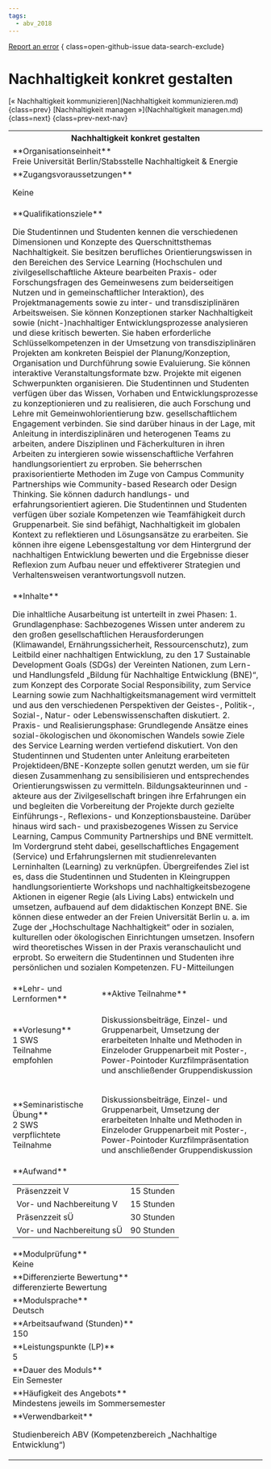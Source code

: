 ```yaml
---
tags:
  - abv_2018
---
```

[Report an error](https://github.com/SGSSGene/FUB-SUP/issues/new?title=Error%20in%20%22Nachhaltigkeit%20konkret%20gestalten%22&body=There%20seems%20to%20be%20an%20error%20in%20module%20%22Nachhaltigkeit%20konkret%20gestalten%22%2E%0A%0A%3CDescribe%20here%20a%20slightly%20more%20detailed%20description%20of%20what%20is%20wrong%3E&labels=bug)
{ class=open-github-issue data-search-exclude}

# Nachhaltigkeit konkret gestalten

[« Nachhaltigkeit kommunizieren](Nachhaltigkeit kommunizieren.md){class=prev}
[Nachhaltigkeit managen »](Nachhaltigkeit managen.md){class=next}
{class=prev-next-nav}

<table markdown id="moduledesc">
<tr markdown class="moduledesc_head"><th colspan="2">Nachhaltigkeit konkret gestalten </th></tr>
<tr markdown><td colspan="2">**Organisationseinheit**   <br>Freie Universität Berlin/Stabsstelle Nachhaltigkeit & Energie</td></tr>


<tr markdown><td colspan="2">**Zugangsvoraussetzungen** <br>

Keine


</td></tr>
<tr markdown><td colspan="2">**Qualifikationsziele**    <br>

Die Studentinnen und Studenten kennen die verschiedenen Dimensionen und
Konzepte des Querschnittsthemas Nachhaltigkeit. Sie besitzen berufliches
Orientierungswissen in den Bereichen des Service Learning (Hochschulen und
zivilgesellschaftliche Akteure bearbeiten Praxis- oder Forschungsfragen des
Gemeinwesens zum beiderseitigen Nutzen und in gemeinschaftlicher
Interaktion), des Projektmanagements sowie zu inter- und transdisziplinären
Arbeitsweisen. Sie können Konzeptionen starker Nachhaltigkeit sowie
(nicht-)nachhaltiger Entwicklungsprozesse analysieren und diese kritisch
bewerten. Sie haben erforderliche Schlüsselkompetenzen in der Umsetzung von
transdisziplinären Projekten am konkreten Beispiel der Planung/Konzeption,
Organisation und Durchführung sowie Evaluierung. Sie können interaktive
Veranstaltungsformate bzw. Projekte mit eigenen Schwerpunkten organisieren.
Die Studentinnen und Studenten verfügen über das Wissen, Vorhaben und
Entwicklungsprozesse zu konzeptionieren und zu realisieren, die auch
Forschung und Lehre mit Gemeinwohlorientierung bzw. gesellschaftlichem
Engagement verbinden. Sie sind darüber hinaus in der Lage, mit Anleitung in
interdisziplinären und heterogenen Teams zu arbeiten, andere Disziplinen und
Fächerkulturen in ihren Arbeiten zu intergieren sowie wissenschaftliche
Verfahren handlungsorientiert zu erproben. Sie beherrschen praxisorientierte
Methoden im Zuge von Campus Community Partnerships wie Community-based
Research oder Design Thinking. Sie können dadurch handlungs- und
erfahrungsorientiert agieren. Die Studentinnen und Studenten verfügen über
soziale Kompetenzen wie Teamfähigkeit durch Gruppenarbeit. Sie sind
befähigt, Nachhaltigkeit im globalen Kontext zu reflektieren und
Lösungsansätze zu erarbeiten. Sie können ihre eigene Lebensgestaltung vor
dem Hintergrund der nachhaltigen Entwicklung bewerten und die Ergebnisse
dieser Reflexion zum Aufbau neuer und effektiverer Strategien und
Verhaltensweisen verantwortungsvoll nutzen.


</td></tr>
<tr markdown><td colspan="2">**Inhalte**                <br>

Die inhaltliche Ausarbeitung ist unterteilt in zwei Phasen: 1.
Grundlagenphase: Sachbezogenes Wissen unter anderem zu den großen
gesellschaftlichen Herausforderungen (Klimawandel, Ernährungssicherheit,
Ressourcenschutz), zum Leitbild einer nachhaltigen Entwicklung, zu den 17
Sustainable Development Goals (SDGs) der Vereinten Nationen, zum Lern- und
Handlungsfeld „Bildung für Nachhaltige Entwicklung (BNE)“, zum Konzept des
Corporate Social Responsibility, zum Service Learning sowie zum
Nachhaltigkeitsmanagement wird vermittelt und aus den verschiedenen
Perspektiven der Geistes-, Politik-, Sozial-, Natur- oder
Lebenswissenschaften diskutiert. 2. Praxis- und Realisierungsphase:
Grundlegende Ansätze eines sozial-ökologischen und ökonomischen Wandels
sowie Ziele des Service Learning werden vertiefend diskutiert. Von den
Studentinnen und Studenten unter Anleitung erarbeiteten
Projektideen/BNE-Konzepte sollen genutzt werden, um sie für diesen
Zusammenhang zu sensibilisieren und entsprechendes Orientierungswissen zu
vermitteln. Bildungsakteurinnen und -akteure aus der Zivilgesellschaft
bringen ihre Erfahrungen ein und begleiten die Vorbereitung der Projekte
durch gezielte Einführungs-, Reflexions- und Konzeptionsbausteine. Darüber
hinaus wird sach- und praxisbezogenes Wissen zu Service Learning, Campus
Community Partnerships und BNE vermittelt. Im Vordergrund steht dabei,
gesellschaftliches Engagement (Service) und Erfahrungslernen mit
studienrelevanten Lerninhalten (Learning) zu verknüpfen. Übergreifendes Ziel
ist es, dass die Studentinnen und Studenten in Kleingruppen
handlungsorientierte Workshops und nachhaltigkeitsbezogene Aktionen in
eigener Regie (als Living Labs) entwickeln und umsetzen, aufbauend auf dem
didaktischen Konzept BNE. Sie können diese entweder an der Freien
Universität Berlin u. a. im Zuge der „Hochschultage Nachhaltigkeit“ oder in
sozialen, kulturellen oder ökologischen Einrichtungen umsetzen. Insofern
wird theoretisches Wissen in der Praxis veranschaulicht und erprobt. So
erweitern die Studentinnen und Studenten ihre persönlichen und sozialen
Kompetenzen. FU-Mitteilungen


</td></tr>

<tr markdown><td>**Lehr- und Lernformen**</td><td>**Aktive Teilnahme**</td></tr>
<tr markdown><td> **Vorlesung** <br>1 SWS <br> Teilnahme empfohlen</td><td>

Diskussionsbeiträge, Einzel- und Gruppenarbeit, Umsetzung der erarbeiteten Inhalte und Methoden in Einzeloder Gruppenarbeit mit Poster-, Power-Pointoder Kurzfilmpräsentation und anschließender Gruppendiskussion
</td></tr>
<tr markdown><td> **Seminaristische Übung** <br>2 SWS <br> verpflichtete Teilnahme</td><td>

Diskussionsbeiträge, Einzel- und Gruppenarbeit, Umsetzung der erarbeiteten Inhalte und Methoden in Einzeloder Gruppenarbeit mit Poster-, Power-Pointoder Kurzfilmpräsentation und anschließender Gruppendiskussion
</td></tr>
<tr markdown><td colspan="2">**Aufwand**                <br>
<table class="aufwand_table">
<tr><td>Präsenzzeit V</td><td>15 Stunden</td></tr>
<tr><td>Vor- und Nachbereitung V</td><td>15 Stunden</td></tr>
<tr><td>Präsenzzeit sÜ</td><td>30 Stunden</td></tr>
<tr><td>Vor- und Nachbereitung sÜ</td><td>90 Stunden</td></tr>
</table>

</td></tr>
<tr markdown><td colspan="2">**Modulprüfung**             <br>Keine


</td></tr>
<tr markdown><td colspan="2">**Differenzierte Bewertung** <br>differenzierte Bewertung

</td></tr>
<tr markdown><td colspan="2">**Modulsprache**             <br>Deutsch</td></tr>
<tr markdown><td colspan="2">**Arbeitsaufwand (Stunden)** <br>150</td></tr>
<tr markdown><td colspan="2">**Leistungspunkte (LP)**     <br>5</td></tr>
<tr markdown><td colspan="2">**Dauer des Moduls**         <br>Ein Semester</td></tr>
<tr markdown><td colspan="2">**Häufigkeit des Angebots**  <br>Mindestens jeweils im Sommersemester</td></tr>
<tr markdown><td colspan="2">**Verwendbarkeit**           <br>

Studienbereich ABV (Kompetenzbereich „Nachhaltige Entwicklung“)


</td></tr>

</table>
